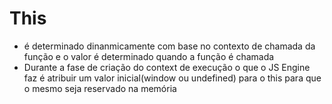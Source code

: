 # This
- é determinado dinanmicamente com base no contexto de chamada da função e o valor é determinado quando a função é chamada
- Durante a fase de criação do context de execução o que o JS Engine faz é atribuir um valor inicial(window ou undefined) para o this para que o mesmo seja reservado na memória
